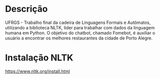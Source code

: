 # Descrição

UFRGS - Trabalho final da cadeira de Linguagens Formais e Autômatos, utilizando a biblioteca NLTK, líder para trabalhar com dados da linguagem humana em Python.
O objetivo do chatbot, chamado Fomebot, é auxiliar o usuário a encontrar os melhores restaurantes da cidade de Porto Alegre.

# Instalação NLTK

https://www.nltk.org/install.html
